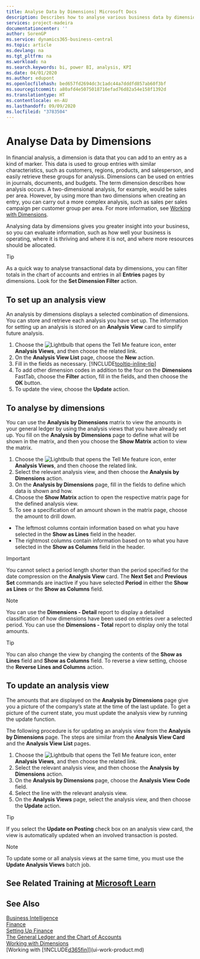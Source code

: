 ```yaml
---
title: Analyse Data by Dimensions| Microsoft Docs
description: Describes how to analyse various business data by dimensions.
services: project-madeira
documentationcenter: ''
author: SorenGP
ms.service: dynamics365-business-central
ms.topic: article
ms.devlang: na
ms.tgt_pltfrm: na
ms.workload: na
ms.search.keywords: bi, power BI, analysis, KPI
ms.date: 04/01/2020
ms.author: edupont
ms.openlocfilehash: bed657fd2694dc3c1adc44a7dddfd857ab60f3bf
ms.sourcegitcommit: a80afd4e5075018716efad76d82a54e158f1392d
ms.translationtype: HT
ms.contentlocale: en-AU
ms.lasthandoff: 09/09/2020
ms.locfileid: "3783504"
---
```

#  <a name="analyze-data-by-dimensions"></a>Analyse Data by Dimensions
In financial analysis, a dimension is data that you can add to an entry as a kind of marker. This data is used to group entries with similar characteristics, such as customers, regions, products, and salesperson, and easily retrieve these groups for analysis. Dimensions can be used on entries in journals, documents, and budgets. The term dimension describes how analysis occurs. A two-dimensional analysis, for example, would be sales per area. However, by using more than two dimensions when creating an entry, you can carry out a more complex analysis, such as sales per sales campaign per customer group per area. For more information, see [Working with Dimensions](finance-dimensions.md).

Analysing data by dimensions gives you greater insight into your business, so you can evaluate information, such as how well your business is operating, where it is thriving and where it is not, and where more resources should be allocated.

> [!TIP]
> As a quick way to analyse transactional data by dimensions, you can filter totals in the chart of accounts and entries in all **Entries** pages by dimensions. Look for the **Set Dimension Filter** action.

## <a name="to-set-up-an-analysis-view"></a>To set up an analysis view  
An analysis by dimensions displays a selected combination of dimensions. You can store and retrieve each analysis you have set up. The information for setting up an analysis is stored on an **Analysis View** card to simplify future analysis.  

1. Choose the ![Lightbulb that opens the Tell Me feature](media/ui-search/search_small.png "Tell me what you want to do") icon, enter **Analysis Views**, and then choose the related link.  
2. On the **Analysis View List** page, choose the **New** action.
3. Fill in the fields as necessary. [!INCLUDE[tooltip-inline-tip](includes/tooltip-inline-tip_md.md)]
4. To add other dimension codes in addition to the four on the **Dimensions** FastTab, choose the **Filter** action, fill in the fields, and then choose the **OK** button.  
5. To update the view, choose the **Update** action.

## <a name="to-analyze-by-dimensions"></a>To analyse by dimensions
You can use the **Analysis by Dimensions** matrix to view the amounts in your general ledger by using the analysis views that you have already set up. You fill on the **Analysis by Dimensions** page to define what will be shown in the matrix, and then you choose the **Show Matrix** action to view the matrix.  

1. Choose the ![Lightbulb that opens the Tell Me feature](media/ui-search/search_small.png "Tell me what you want to do") icon, enter **Analysis Views**, and then choose the related link.  
2. Select the relevant analysis view,  and then choose the **Analysis by Dimensions** action.
3. On the **Analysis by Dimensions** page, fill in the fields to define which data is shown and how.
4. Choose the **Show Matrix** action to open the respective matrix page for the defined analysis view.
5. To see a specification of an amount shown in the matrix page, choose the amount to drill down.  

- The leftmost columns contain information based on what you have selected in the **Show as Lines** field in the header.  
- The rightmost columns contain information based on to what you have selected in the **Show as Columns** field in the header.

> [!IMPORTANT]  
>   You cannot select a period length shorter than the period specified for the date compression on the **Analysis View** card. The **Next Set** and **Previous Set** commands are inactive if you have selected **Period** in either the **Show as Lines** or the **Show as Columns** field.  

> [!NOTE]  
>   You can use the **Dimensions - Detail** report to display a detailed classification of how dimensions have been used on entries over a selected period. You can use the **Dimensions - Total** report to display only the total amounts.  

> [!TIP]  
>   You can also change the view by changing the contents of the **Show as Lines** field and **Show as Columns** field. To reverse a view setting, choose the **Reverse Lines and Columns** action.

## <a name="to-update-an-analysis-view"></a>To update an analysis view  
The amounts that are displayed on the **Analysis by Dimensions** page give you a picture of the company’s state at the time of the last update. To get a picture of the current state, you must update the analysis view by running the update function.

The following procedure is for updating an analysis view from the **Analysis by Dimensions** page. The steps are similar from the **Analysis View Card** and the **Analysis View List** pages.  

1. Choose the ![Lightbulb that opens the Tell Me feature](media/ui-search/search_small.png "Tell me what you want to do") icon, enter **Analysis Views**, and then choose the related link.
2. Select the relevant analysis view,  and then choose the **Analysis by Dimensions** action.
2. On the **Analysis by Dimensions** page, choose the **Analysis View Code** field.  
3. Select the line with the relevant analysis view.  
4. On the **Analysis Views** page, select the analysis view, and then choose the **Update** action.  

> [!TIP]  
>   If you select the **Update on Posting** check box on an analysis view card, the view is automatically updated when an involved transaction is posted.

> [!NOTE]  
>   To update some or all analysis views at the same time, you must use the **Update Analysis Views** batch job.  

## <a name="see-related-training-at-microsoft-learn"></a>See Related Training at [Microsoft Learn](/learn/modules/dimensions-financial-reports-dynamics-365-business-central/index)

## <a name="see-also"></a>See Also
[Business Intelligence](bi.md)  
[Finance](finance.md)  
[Setting Up Finance](finance-setup-finance.md)  
[The General Ledger and the Chart of Accounts](finance-general-ledger.md)  
[Working with Dimensions](finance-dimensions.md)  
[Working with [!INCLUDE[d365fin](includes/d365fin_md.md)]](ui-work-product.md)  
